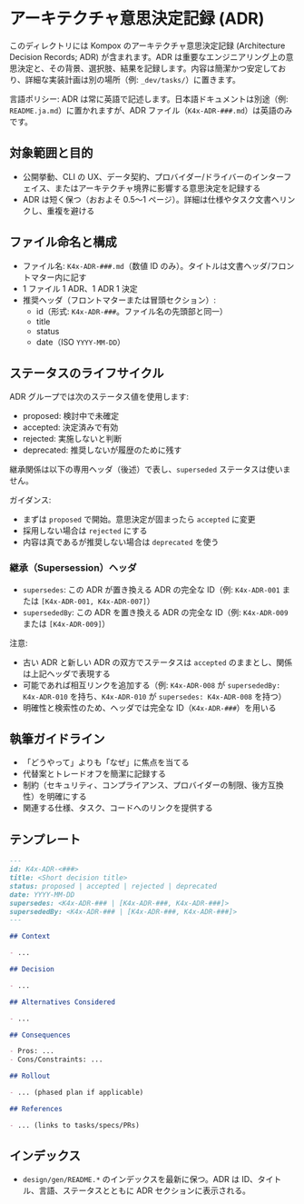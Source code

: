 # アーキテクチャ意思決定記録 (ADR)

このディレクトリには Kompox のアーキテクチャ意思決定記録 (Architecture Decision Records; ADR) が含まれます。ADR は重要なエンジニアリング上の意思決定と、その背景、選択肢、結果を記録します。内容は簡潔かつ安定しており、詳細な実装計画は別の場所（例: `_dev/tasks/`）に置きます。

言語ポリシー: ADR は常に英語で記述します。日本語ドキュメントは別途（例: `README.ja.md`）に置かれますが、ADR ファイル（`K4x-ADR-###.md`）は英語のみです。

## 対象範囲と目的

- 公開挙動、CLI の UX、データ契約、プロバイダー/ドライバーのインターフェイス、またはアーキテクチャ境界に影響する意思決定を記録する
- ADR は短く保つ（おおよそ 0.5〜1 ページ）。詳細は仕様やタスク文書へリンクし、重複を避ける

## ファイル命名と構成

- ファイル名: `K4x-ADR-###.md`（数値 ID のみ）。タイトルは文書ヘッダ/フロントマター内に記す
- 1 ファイル 1 ADR、1 ADR 1 決定
- 推奨ヘッダ（フロントマターまたは冒頭セクション）:
  - id（形式: `K4x-ADR-###`。ファイル名の先頭部と同一）
  - title
  - status
  - date（ISO `YYYY-MM-DD`）

## ステータスのライフサイクル

ADR グループでは次のステータス値を使用します:
- proposed: 検討中で未確定
- accepted: 決定済みで有効
- rejected: 実施しないと判断
- deprecated: 推奨しないが履歴のために残す

継承関係は以下の専用ヘッダ（後述）で表し、`superseded` ステータスは使いません。

ガイダンス:
- まずは `proposed` で開始。意思決定が固まったら `accepted` に変更
- 採用しない場合は `rejected` にする
- 内容は真であるが推奨しない場合は `deprecated` を使う

### 継承（Supersession）ヘッダ

- `supersedes`: この ADR が置き換える ADR の完全な ID（例: `K4x-ADR-001` または `[K4x-ADR-001, K4x-ADR-007]`）
- `supersededBy`: この ADR を置き換える ADR の完全な ID（例: `K4x-ADR-009` または `[K4x-ADR-009]`）

注意:
- 古い ADR と新しい ADR の双方でステータスは `accepted` のままとし、関係は上記ヘッダで表現する
- 可能であれば相互リンクを追加する（例: `K4x-ADR-008` が `supersededBy: K4x-ADR-010` を持ち、`K4x-ADR-010` が `supersedes: K4x-ADR-008` を持つ）
- 明確性と検索性のため、ヘッダでは完全な ID（`K4x-ADR-###`）を用いる

## 執筆ガイドライン

- 「どうやって」よりも「なぜ」に焦点を当てる
- 代替案とトレードオフを簡潔に記録する
- 制約（セキュリティ、コンプライアンス、プロバイダーの制限、後方互換性）を明確にする
- 関連する仕様、タスク、コードへのリンクを提供する

## テンプレート

```markdown
---
id: K4x-ADR-<###>
title: <Short decision title>
status: proposed | accepted | rejected | deprecated
date: YYYY-MM-DD
supersedes: <K4x-ADR-### | [K4x-ADR-###, K4x-ADR-###]>
supersededBy: <K4x-ADR-### | [K4x-ADR-###, K4x-ADR-###]>
---

## Context

- ...

## Decision

- ...

## Alternatives Considered

- ...

## Consequences

- Pros: ...
- Cons/Constraints: ...

## Rollout

- ... (phased plan if applicable)

## References

- ... (links to tasks/specs/PRs)
```

## インデックス

- `design/gen/README.*` のインデックスを最新に保つ。ADR は ID、タイトル、言語、ステータスとともに ADR セクションに表示される。
